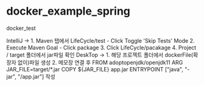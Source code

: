 # docker_example_spring
docker_test

IntelliJ      -> 1. Maven 탭에서 LifeCycle/test - Click Toggle 'Skip Tests' Mode 
                 2. Execute Maven Goal - Click package
                 3. Click LifeCycle/pacakage
                 4. Project / target 폴더에서 jar파일 확인 
DeskTop      -> 1. 해당 프로젝트 폴더에서 dockerFile(확장자 없이)파일 생성
                2. 메모장 연결 후  FROM adoptopenjdk/openjdk11
                                  ARG JAR_FILE=target/*.jar
                                  COPY ${JAR_FILE} app.jar
                                  ENTRYPOINT ["java", "-jar", "/app.jar"]
                                  작성

